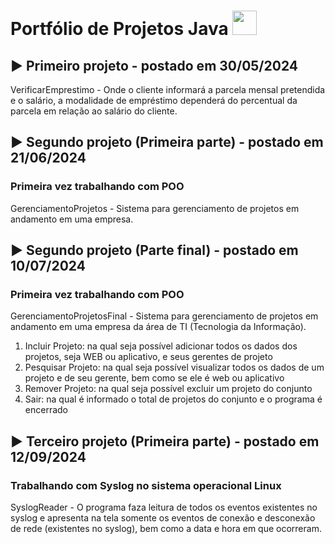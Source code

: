 # Portfólio de Projetos Java <img src="https://th.bing.com/th/id/R.71362f174ef33d52fc6e2c01f36ba383?rik=RFik%2berr8QPdqQ&riu=http%3a%2f%2fwww.codemia.tech%2fwp-content%2fuploads%2f2018%2f10%2fjava-logo-codemia-code-academy-canvas.png&ehk=pEk9IAWGFoU%2fszKqsa6cY7%2fLrCRSC1QAgJMqMDFkF98%3d&risl=&pid=ImgRaw&r=0" height="39" width="39">

## ▶️ Primeiro projeto - postado em 30/05/2024
VerificarEmprestimo - Onde o cliente informará a parcela mensal pretendida e o salário, a modalidade de empréstimo dependerá do percentual da parcela em relação ao salário do cliente.

## ▶️ Segundo projeto (Primeira parte) - postado em 21/06/2024
### Primeira vez trabalhando com POO
GerenciamentoProjetos - Sistema para gerenciamento de projetos em andamento em uma empresa. 

## ▶️ Segundo projeto (Parte final) - postado em 10/07/2024
### Primeira vez trabalhando com POO
GerenciamentoProjetosFinal - Sistema para gerenciamento de projetos em andamento em uma empresa da área de TI (Tecnologia da Informação).
1. Incluir Projeto: na qual seja possível adicionar todos os dados dos projetos, seja WEB ou aplicativo, e seus gerentes de projeto
2. Pesquisar Projeto: na qual seja possível visualizar todos os dados de um projeto e de seu gerente, bem como se ele é web ou aplicativo
3. Remover Projeto: na qual seja possível excluir um projeto do conjunto
4. Sair: na qual é informado o total de projetos do conjunto e o programa é encerrado

## ▶️ Terceiro projeto (Primeira parte) - postado em 12/09/2024
### Trabalhando com Syslog no sistema operacional Linux 
SyslogReader - O programa faza leitura de todos os eventos existentes no syslog e apresenta na tela somente os eventos de conexão e desconexão de rede (existentes no syslog), bem como a data e hora em que ocorreram.
